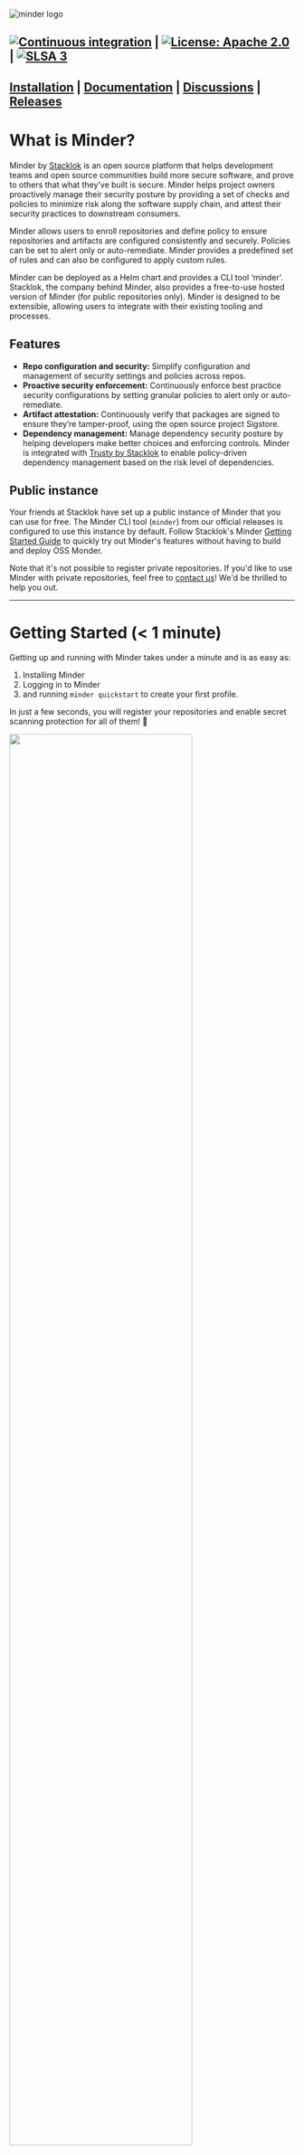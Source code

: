 ![minder logo](./docs/docs/images/Minder_darkMode.png)

[![Continuous integration](https://github.com/stacklok/minder/actions/workflows/main.yml/badge.svg)](https://github.com/stacklok/minder/actions/workflows/main.yml) | [![License: Apache 2.0](https://img.shields.io/badge/License-Apache2.0-brightgreen.svg)](https://opensource.org/licenses/Apache-2.0) | [![SLSA 3](https://slsa.dev/images/gh-badge-level3.svg)](https://slsa.dev)
---

[Installation](https://minder-docs.stacklok.dev/getting_started/install_cli) | [Documentation](https://minder-docs.stacklok.dev) | [Discussions](https://github.com/stacklok/minder/discussions) | [Releases](https://github.com/stacklok/minder/releases)
---

# What is Minder?

Minder by [Stacklok](https://stacklok.com/) is an open source platform that helps development teams and open source communities build more
secure software, and prove to others that what they’ve built is secure. Minder helps project owners proactively manage
their security posture by providing a set of checks and policies to minimize risk along the software supply chain,
and attest their security practices to downstream consumers.

Minder allows users to enroll repositories and define policy to ensure repositories and artifacts are configured
consistently and securely. Policies can be set to alert only or auto-remediate. Minder provides a predefined set of
rules and can also be configured to apply custom rules.

Minder can be deployed as a Helm chart and provides a CLI tool ‘minder’. Stacklok, the company behind Minder, also
provides a free-to-use hosted version of Minder (for public repositories only). Minder is designed to be extensible,
allowing users to integrate with their existing tooling and processes.

## Features

* **Repo configuration and security:** Simplify configuration and management of security settings and policies across repos.
* **Proactive security enforcement:** Continuously enforce best practice security configurations by setting granular policies to alert only or auto-remediate.
* **Artifact attestation:** Continuously verify that packages are signed to ensure they’re tamper-proof, using the open source project Sigstore.
* **Dependency management:** Manage dependency security posture by helping developers make better choices and enforcing controls. Minder is integrated with [Trusty by Stacklok](https://trustypkg.dev) to enable policy-driven dependency management based on the risk level of dependencies.

## Public instance

Your friends at Stacklok have set up a public instance of Minder that you can use for free. The Minder CLI tool
(`minder`) from our official releases is configured to use this instance by default. Follow Stacklok's Minder [Getting Started Guide](https://docs.stacklok.com/minder/getting_started/install_cli) to quickly try out Minder's features without having to build and deploy OSS Monder. 

Note that it's not possible to register private repositories. If you'd like to use Minder with private repositories,
feel free to [contact us](mailto:hello@stacklok.com)! We'd be thrilled to help you out.

---
# Getting Started (< 1 minute)

Getting up and running with Minder takes under a minute and is as easy as:

1. Installing Minder
2. Logging in to Minder
3. and running `minder quickstart` to create your first profile.

In just a few seconds, you will register your repositories and enable secret scanning protection for all of them! 🤯

<img src="https://github.com/stacklok/minder/assets/16540482/00646f28-2f48-43f2-bb2b-4a791782d7e3" width="80%"/>

## Installation

Choose your preferred method to install `minder`:

### MacOS (Homebrew)

Make sure you have [Homebrew](https://brew.sh/) installed.

```bash
brew install stacklok/tap/minder
```

### Windows (Winget)

Make sure you have [Winget](https://learn.microsoft.com/en-us/windows/package-manager/winget/) installed.

```bash
winget install stacklok.minder
```

### Download a release

Download the latest release from [minder/releases](https://github.com/stacklok/minder/releases).

### Build it from source

Build `minder` and `minder-server` from source by following the [build from source guide](#build-from-source).

## Logging in to Minder

To use `minder` with the [public instance](#public-instance) of Minder (`api.stacklok.com`), log in by running: 

```bash
minder auth login
```

Upon completion, you should see that the Minder Server is set to `api.stacklok.com`.


## Run Minder quickstart

The `quickstart` command guides you through creating your first profile in Minder, register your repositories, and enabling secret scanning protection for your repositories in seconds.

To do so, run:

```bash
minder quickstart
```

This will prompt you to enroll your provider, select the repositories you'd like, create the `secret_scanning`
rule type and create a profile which enables secret scanning for the selected repositories.

To see the status of your profile, run:

```bash
minder profile_status list --profile quickstart-profile --detailed
```

You should see the overall profile status and a detailed view of the rule evaluation statuses for each of your registered repositories.

Minder will continue to keep track of your repositories and will ensure to fix any drifts from the desired state by
using the `remediate` feature or alert you, if needed, using the `alert` feature.

Congratulations! 🎉 You've now successfully created your first profile!

## What's next?

You can now continue to explore Minder's features by adding or removing more repositories, create more profiles with
various rules, and much more. There's a lot more to Minder than just secret scanning. 

The `secret_scanning` rule is just one of the many rule types that Minder supports. 

You can see the full list of ready-to-use rules and profiles
maintained by Minder's team here - [stacklok/minder-rules-and-profiles](https://github.com/stacklok/minder-rules-and-profiles).

In case there's something you don't find there yet, Minder is designed to be extensible.
This allows for users to create their own custom rule types and profiles and ensure the specifics of their security
posture are attested to.

Now that you have everything set up, you can continue to run `minder` commands against the public instance of Minder
where you can manage your registered repositories, create profiles, rules and much more, so you can ensure your repositories are
configured consistently and securely.

For more information about `minder`, see:
* `minder` CLI commands - [Docs](https://minder-docs.stacklok.dev/ref/cli/minder).
* `minder` REST API Documentation - [Docs](https://minder-docs.stacklok.dev/ref/api).
* `minder` rules and profiles maintained by Minder's team - [GitHub](https://github.com/stacklok/minder-rules-and-profiles).
* Minder documentation - [Docs](https://minder-docs.stacklok.dev).

# Development

This section describes how to build and run Minder from source.

## Build from source

### Prerequisites

You'd need the following tools available - [Go](https://golang.org/doc/install), [Docker](https://docs.docker.com/get-docker/) and [Docker Compose](https://docs.docker.com/compose/install/).

To build and run `minder-server`, you will also need [ko](https://ko.build/install/).

To run the test suite via `make test`, you will need [gotestfmt](https://github.com/GoTestTools/gotestfmt#installing) and [helm](https://github.com/helm/helm/releases).

### Clone the repository

```bash
git clone git@github.com:stacklok/minder.git
```

## Build 

Run the following to build `minder` and `minder-server` (binaries will be present at `./bin/`)

```bash
make build
```

To use `minder` with the public instance of Minder (`api.stacklok.com`), run:

```bash
minder auth login
```

Upon completion, you should see that the Minder Server is set to `api.stacklok.com`.

If you want to run `minder` against a local `minder-server` instance, proceed with the steps below.

#### Initial configuration

Create the initial configuration file for `minder` and `minder-server`. You may do so by doing.

```bash
cp config/config.yaml.example config.yaml
```

You'd also have to set up an OAuth2 application for `minder-server` to use.
Once completed, update the configuration file with the appropriate values.
See the documentation on how to do that - [Docs](https://minder-docs.stacklok.dev/run_minder_server/config_oauth).

#### Run `minder-server`

Start `minder-server` along with its dependant services (`keycloak` and `postgres`) by running:

```bash
make run-docker
```

#### Configure social login (GitHub)

`minder-server` uses Keycloak as an IAM. To log in, you'll need to set up a GitHub OAuth2 application and configure
Keycloak to use it.

Create an OAuth2 application for GitHub [here](https://github.com/settings/developers). Select
`New OAuth App` and fill in the details. The callback URL should be `http://localhost:8081/realms/stacklok/broker/github/endpoint`.
Create a new client secret for your OAuth2 client.

Using the `client_id` and `client_secret` you created above, enable GitHub login on Keycloak by running the following command:

```bash
make KC_GITHUB_CLIENT_ID=<client_id> KC_GITHUB_CLIENT_SECRET=<client_secret> github-login
```

#### Run minder

Ensure the `config.yaml` file is present in the current directory so `minder` can use it.

Run `minder` against your local instance of Minder (`localhost:8090`):

```bash
minder auth login
```

Upon completion, you should see that the Minder Server is set to `localhost:8090`.

### Development guidelines

You can find more detailed information about the development process in the [Developer Guide](https://minder-docs.stacklok.dev/developer_guide/get-hacking).

## Minder API

* REST API documentation - [Link](https://minder-docs.stacklok.dev/ref/api).

* Proto API documentation - [Link](https://minder-docs.stacklok.dev/ref/proto).

* Protobuf - [Link](https://github.com/stacklok/minder/blob/main/proto/minder/v1/minder.proto).

* OpenAPI/swagger spec (JSON) - [Link](https://github.com/stacklok/minder/blob/main/pkg/api/openapi/minder/v1/minder.swagger.json).

## Contributing

We welcome contributions to Minder. Please see our [Contributing](./CONTRIBUTING.md) guide for more information.

## Provenance

The Minder project follows the best practices for software supply chain security and transparency.

All released assets:

* Have a generated and verifiable SLSA Build Level 3 provenance. For more information, see the [SLSA website](https://slsa.dev).
* Have been signed and verified during release using the [Sigstore](https://sigstore.dev) project.
This ensures that
they are tamper-proof and can be verified by anyone.
* Have an SBOM archive generated and published along with the release.
This allows users to understand the dependencies of the project and their security posture.

## License

Minder is licensed under the [Apache 2.0 License](./LICENSE).
